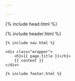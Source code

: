 ```yaml
---

---
```


{% include head.html %}

<body>
	{% include header.html %}

	{% include nav.html %}

	<div class="wrapper">
		<h1>{{ page.title }}</h1>
		{{ content }}
	</div>

	{% include footer.html %}
</body>